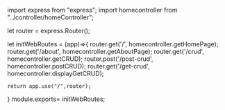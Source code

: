import express from "express";
import homecontroller from "../controller/homeController";

let router = express.Router();

let initWebRoutes = (app)=>{
    router.get('/', homecontroller.getHomePage);
    router.get('/about', homecontroller.getAboutPage);
    router.get('/crud', homecontroller.getCRUD);
    router.post('/post-crud', homecontroller.postCRUD);
    router.get('/get-crud', homecontroller.displayGetCRUD);

    return app.use("/",router);

}
module.exports= initWebRoutes;